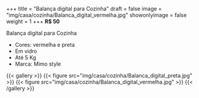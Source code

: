 +++
title = "Balança digital para Cozinha"
draft = false
image = "img/casa/cozinha/Balanca_digital_vermelha.jpg"
showonlyimage = false
weight = 1
+++
**R$ 50**
<!--more-->

Balança digital para Cozinha

- Cores: vermelha e preta
- Em vidro
- Até 5 Kg
- Marca: Mimo style


{{< gallery >}}
{{< figure src="img/casa/cozinha/Balanca_digital_preta.jpg" >}}
{{< figure src="img/casa/cozinha/Balanca_digital_vermelha.jpg" >}}
{{< /gallery >}}
